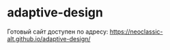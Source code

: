 # adaptive-design

Готовый сайт доступен по адресу: https://neoclassic-alt.github.io/adaptive-design/
